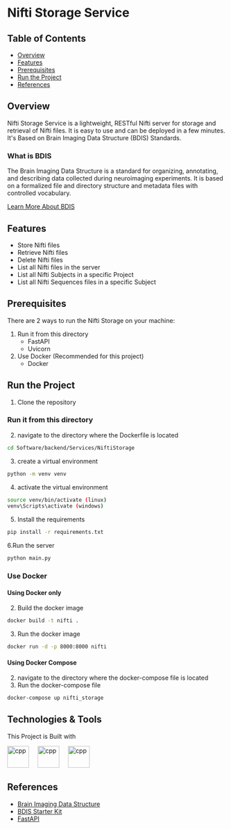 # Nifti Storage Service

## Table of Contents
- [Overview](#overview)
- [Features](#features)
- [Prerequisites](#prerequisites)
- [Run the Project](#Run-the-Project)
- [References](#references)


## Overview
Nifti Storage Service is a lightweight, RESTful Nifti server for storage and retrieval of Nifti files. 
It is easy to use and can be deployed in a few minutes. It's Based on Brain Imaging Data Structure (BDIS) Standards.

### What is BDIS
The Brain Imaging Data Structure is a standard for organizing, annotating, and describing data collected during 
neuroimaging experiments. It is based on a formalized file and directory structure and metadata files with controlled vocabulary.

[Learn More About BDIS](https://bids.neuroimaging.io/)


## Features
- Store Nifti files
- Retrieve Nifti files
- Delete Nifti files
- List all Nifti files in the server
- List all Nifti Subjects in a specific Project
- List all Nifti Sequences files in a specific Subject

## Prerequisites
There are 2 ways to run the Nifti Storage on your machine:

1. Run it from this directory
   - FastAPI
   - Uvicorn
2. Use Docker (Recommended for this project)
    - Docker


## Run the Project
1. Clone the repository

### Run it from this directory
2.  navigate to the directory where the Dockerfile is located
```bash
cd Software/backend/Services/NiftiStorage
```
3. create a virtual environment
```bash
python -m venv venv
```
4. activate the virtual environment
```bash
source venv/bin/activate (linux)
venv\Scripts\activate (windows)
```
5. Install the requirements
```bash
pip install -r requirements.txt
```
6.Run the server
```bash
python main.py
```

### Use Docker
#### Using Docker only
2. Build the docker image
```bash
docker build -t nifti .
```
3. Run the docker image 
```bash
docker run -d -p 8000:8000 nifti
```
#### Using Docker Compose
2. navigate to the directory where the docker-compose file is located
3. Run the docker-compose file
```bash
docker-compose up nifti_storage
```

## Technologies & Tools
This Project is Built with
<div>
<img style="margin-right: 1rem" src="https://cdn.jsdelivr.net/gh/devicons/devicon@latest/icons/python/python-original.svg" alt="cpp" width="50" height="50" />
<img style="margin-right: 1rem" src="https://cdn.jsdelivr.net/gh/devicons/devicon@latest/icons/fastapi/fastapi-original.svg"  alt="cpp" width="50" height="50" />
<img style="margin-right: 1rem" src="https://cdn.jsdelivr.net/gh/devicons/devicon@latest/icons/docker/docker-plain.svg"  alt="cpp" width="50" height="50" />
</div>

## References
- [Brain Imaging Data Structure](https://bids.neuroimaging.io/)
- [BDIS Starter Kit](https://bids-standard.github.io/bids-starter-kit/)
- [FastAPI](https://fastapi.tiangolo.com/)


